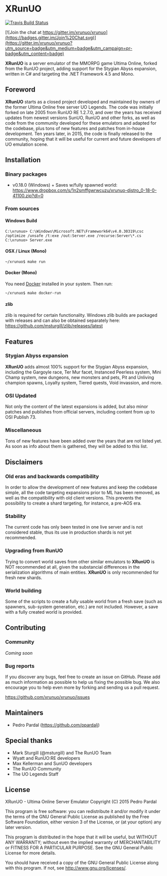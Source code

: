 XRunUO
======

[![Travis Build Status](https://travis-ci.org/xrunuo/xrunuo.svg)](https://travis-ci.org/xrunuo/xrunuo)

[![Join the chat at https://gitter.im/xrunuo/xrunuo](https://badges.gitter.im/Join%20Chat.svg)](https://gitter.im/xrunuo/xrunuo?utm_source=badge&utm_medium=badge&utm_campaign=pr-badge&utm_content=badge)

**XRunUO** is a server emulator of the MMORPG game Ultima Online, forked from the RunUO project, adding support for the Stygian Abyss expansion, written in C# and targeting the .NET Framework 4.5 and Mono.

## Foreword

**XRunUO** starts as a closed project developed and maintained by owners of the former Ultima Online free server UO Legends. The code was initially forked on late 2005 from RunUO RE 1.2.7.0, and over the years has received updates from newest versions SunUO, RunUO and other forks, as well as code from the community developed for these emulators and adapted for the codebase, plus tons of new features and patches from in-house development. Ten years later, in 2015, the code is finally released to the community, hoping that it will be useful for current and future developers of UO emulation scene.

## Installation

### Binary packages

* v0.18.0 (Windows) + Saves w/fully spawned world: https://www.dropbox.com/s/1n2smffgwrwcuzu/xrunuo-distro_0-18-0-41100.zip?dl=0

### From sources

#### Windows Build

```console
C:\xrunuo> C:\Windows\Microsoft.NET\Framework64\v4.0.30319\csc /optimize /unsafe /t:exe /out:Server.exe /recurse:Server\*.cs
C:\xrunuo> Server.exe
```

#### OSX / Linux (Mono)

```console
~/xrunuo$ make run
```

#### Docker (Mono)

You need [Docker](https://www.docker.com/) installed in your system. Then run:

```console
~/xrunuo$ make docker-run
```

#### zlib

zlib is required for certain functionality. Windows zlib builds are packaged with releases and can also be obtained separately here: https://github.com/msturgill/zlib/releases/latest

## Features

### Stygian Abyss expansion

**XRunUO** adds almost 100% support for the Stygian Abyss expansion, including the Gargoyle race, Ter Mur facet, Instanced Peerless system, Mini Champ system, new dungeons, new monsters and pets, Pit and Unliving champion spawns, Loyalty system, Tiered quests, Void invassion, and more.

### OSI Updated

Not only the content of the latest expansions is added, but also minor patches and publishes from official servers, including content from up to OSI Publish 73.

### Miscellaneous

Tons of new features have been added over the years that are not listed yet. As soon as info about them is gathered, they will be added to this list.

## Disclaimers

### Old eras and backwards compatibility

In order to allow the development of new features and keep the codebase simple, all the code targeting expansions prior to ML has been removed, as well as the compatibility with old client versions. This prevents the possibility to create a shard targeting, for instance, a pre-AOS era.

### Stability

The current code has only been tested in one live server and is not considered stable, thus its use in production shards is not yet recommended.

### Upgrading from RunUO

Trying to convert world saves from other similar emulators to **XRunUO** is NOT recommended at all, given the substancial differences in the serialization algorithms of main entities. **XRunUO** is only recommended for fresh new shards.

### World building

Some of the scripts to create a fully usable world from a fresh save (such as spawners, sub-system generation, etc.) are not included. However, a save with a fully created world is provided.

## Contributing

### Community

*Coming soon*

### Bug reports

If you discover any bugs, feel free to create an issue on GitHub. Please add as much information as possible to help us fixing the possible bug. We also encourage you to help even more by forking and sending us a pull request.

https://github.com/xrunuo/xrunuo/issues

## Maintainers

* Pedro Pardal (https://github.com/ppardalj)

## Special thanks

* Mark Sturgill (@msturgill) and The RunUO Team
* Wyatt and RunUO:RE developers
* Max Kellerman and SunUO developers
* The RunUO Community
* The UO Legends Staff

## License

XRunUO - Ultima Online Server Emulator
Copyright (C) 2015 Pedro Pardal

This program is free software: you can redistribute it and/or modify it under the terms of the GNU General Public License as published by the Free Software Foundation, either version 3 of the License, or (at your option) any later version.

This program is distributed in the hope that it will be useful, but WITHOUT ANY WARRANTY; without even the implied warranty of MERCHANTABILITY or FITNESS FOR A PARTICULAR PURPOSE. See the GNU General Public License for more details.

You should have received a copy of the GNU General Public License along with this program. If not, see <http://www.gnu.org/licenses/>.
